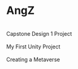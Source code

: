 # AngZ
<br> Capstone Design 1 Project <br/>
<br> My First Unity Project <br/>
<br> Creating a Metaverse <br/>
